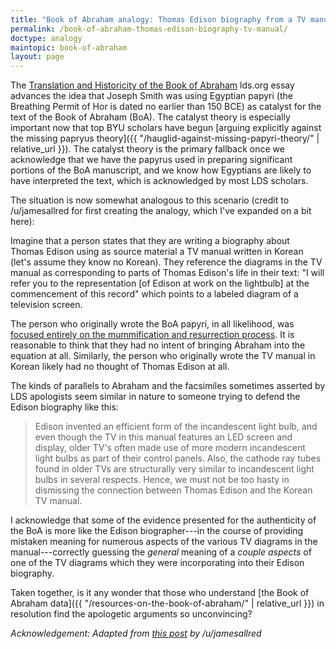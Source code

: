 ```yaml
---
title: "Book of Abraham analogy: Thomas Edison biography from a TV manual in Korean"
permalink: /book-of-abraham-thomas-edison-biography-tv-manual/
doctype: analogy
maintopic: book-of-abraham
layout: page
---
```


The [Translation and Historicity of the Book of Abraham](https://www.churchofjesuschrist.org/topics/translation-and-historicity-of-the-book-of-abraham?lang=eng) lds.org essay advances the idea that Joseph Smith was using Egyptian papyri (the Breathing Permit of Hor is dated no earlier than 150 BCE) as catalyst for the text of the Book of Abraham (BoA).  The catalyst theory is especially important now that top BYU scholars have begun [arguing explicitly against the missing papryus theory]({{ "/hauglid-against-missing-papyri-theory/" | relative_url }}).  The catalyst theory is the primary fallback once we acknowledge that we have the papyrus used in preparing significant portions of the BoA manuscript, and we know how Egyptians are likely to have interpreted the text, which is acknowledged by most LDS scholars.

The situation is now somewhat analogous to this scenario (credit to /u/jamesallred for first creating the analogy, which I've expanded on a bit here):

Imagine that a person states that they are writing a biography about Thomas Edison using as source material a TV manual written in Korean (let's assume they know no Korean).  They reference the diagrams in the TV manual as corresponding to parts of Thomas Edison's life in their text: "I will refer you to the representation [of Edison at work on the lightbulb] at the commencement of this record" which points to a labeled diagram of a television screen.

The person who originally wrote the BoA papyri, in all likelihood, was [focused entirely on the mummification and resurrection process](http://www.mormonthink.com/essays-book-of-abraham.htm). It is reasonable to think that they had no intent of bringing Abraham into the equation at all. Similarly, the person who originally wrote the TV manual in Korean likely had no thought of Thomas Edison at all.

The kinds of parallels to Abraham and the facsimiles sometimes asserted by LDS apologists seem similar in nature to someone trying to defend the Edison biography like this:

> Edison invented an efficient form of the incandescent light bulb, and even though the TV in this manual features an LED screen and display, older TV's often made use of more modern incandescent light bulbs as part of their control panels. Also, the cathode ray tubes found in older TVs are structurally very similar to incandescent light bulbs in several respects.  Hence, we must not be too hasty in dismissing the connection between Thomas Edison and the Korean TV manual.

I acknowledge that some of the evidence presented for the authenticity of the BoA is more like the Edison biographer---in the course of providing mistaken meaning for numerous aspects of the various TV diagrams in the manual---correctly guessing the *general* meaning of a *couple aspects* of one of the TV diagrams which they were incorporating into their Edison biography.

Taken together, is it any wonder that those who understand [the Book of Abraham data]({{ "/resources-on-the-book-of-abraham/" | relative_url }}) in resolution find the apologetic arguments so unconvincing?

*Acknowledgement: Adapted from [this post](https://www.reddit.com/r/exmormon/comments/aztyx5/mormon_leaders_have_no_good_answers_the_weak/) by /u/jamesallred*
